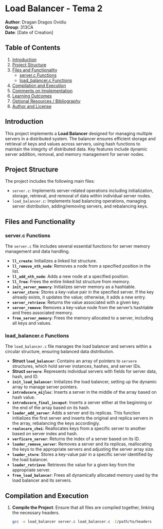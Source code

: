 # Load Balancer - Tema 2

**Author**: Dragan Dragos Ovidiu  
**Group**: 313CA  
**Date**: [Date of Creation]

## Table of Contents

1. [Introduction](#introduction)
2. [Project Structure](#project-structure)
3. [Files and Functionality](#files-and-functionality)
   - [server.c Functions](#serverc-functions)
   - [load_balancer.c Functions](#load_balancerc-functions)
4. [Compilation and Execution](#compilation-and-execution)
5. [Comments on Implementation](#comments-on-implementation)
6. [Learning Outcomes](#learning-outcomes)
7. [Optional Resources / Bibliography](#optional-resources--bibliography)
8. [Author and License](#author-and-license)

## Introduction

This project implements a **Load Balancer** designed for managing multiple servers in a distributed system. The balancer ensures efficient storage and retrieval of keys and values across servers, using hash functions to maintain the integrity of distributed data. Key features include dynamic server addition, removal, and memory management for server nodes.

## Project Structure

The project includes the following main files:

- `server.c`: Implements server-related operations including initialization, storage, retrieval, and removal of data within individual server nodes.
- `load_balancer.c`: Implements load balancing operations, managing server distribution, adding/removing servers, and rebalancing keys.

## Files and Functionality

### server.c Functions

The `server.c` file includes several essential functions for server memory management and data handling.

- **`ll_create`**: Initializes a linked list structure.
- **`ll_remove_nth_node`**: Removes a node from a specified position in the list.
- **`ll_add_nth_node`**: Adds a new node at a specified position.
- **`ll_free`**: Frees the entire linked list structure from memory.
- **`init_server_memory`**: Initializes server memory as a hashtable.
- **`server_store`**: Stores a key-value pair in the specified server. If the key already exists, it updates the value; otherwise, it adds a new entry.
- **`server_retrieve`**: Returns the value associated with a given key.
- **`server_remove`**: Removes a key-value node from the server’s hashtable and frees associated memory.
- **`free_server_memory`**: Frees the memory allocated to a server, including all keys and values.

### load_balancer.c Functions

The `load_balancer.c` file manages the load balancer and servers within a circular structure, ensuring balanced data distribution.

- **Struct `load_balancer`**: Contains an array of pointers to `servere` structures, which hold server instances, hashes, and server IDs.
- **Struct `servere`**: Represents individual servers with fields for server data, hash, and ID.
- **`init_load_balancer`**: Initializes the load balancer, setting up the dynamic array to manage server pointers.
- **`introducere_mijloc`**: Inserts a server in the middle of the array based on hash value.
- **`introducere_final_inceput`**: Inserts a server either at the beginning or the end of the array based on its hash.
- **`loader_add_server`**: Adds a server and its replicas. This function initializes the first server and inserts the original and replica servers in the array, rebalancing the keys accordingly.
- **`realocare_chei`**: Reallocates keys from a specific server to another based on server index and hash.
- **`verficare_server`**: Returns the index of a server based on its ID.
- **`loader_remove_server`**: Removes a server and its replicas, reallocating the keys to the appropriate servers and adjusting the server array size.
- **`loader_store`**: Stores a key-value pair in a specific server identified by the load balancer.
- **`loader_retrieve`**: Retrieves the value for a given key from the appropriate server.
- **`free_load_balancer`**: Frees all dynamically allocated memory used by the load balancer and its servers.

## Compilation and Execution

1. **Compile the Project**: Ensure that all files are compiled together, linking the necessary headers.

   ```bash
   gcc -o load_balancer server.c load_balancer.c -I/path/to/headers
